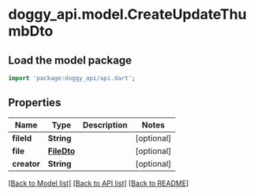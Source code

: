 # doggy_api.model.CreateUpdateThumbDto

## Load the model package
```dart
import 'package:doggy_api/api.dart';
```

## Properties
Name | Type | Description | Notes
------------ | ------------- | ------------- | -------------
**fileId** | **String** |  | [optional] 
**file** | [**FileDto**](FileDto.md) |  | [optional] 
**creator** | **String** |  | [optional] 

[[Back to Model list]](../README.md#documentation-for-models) [[Back to API list]](../README.md#documentation-for-api-endpoints) [[Back to README]](../README.md)


